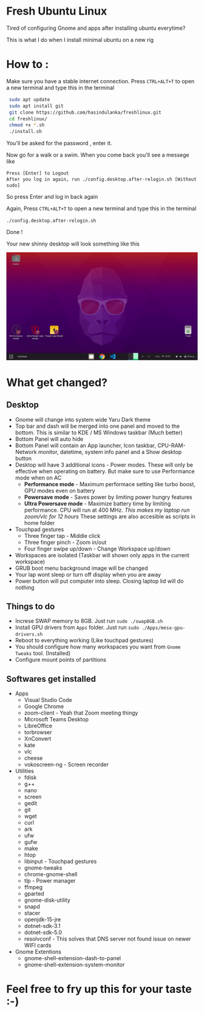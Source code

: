 
# Fresh Ubuntu Linux

Tired of configuring Gnome and apps after installing ubuntu everytime? 

This is what I do when I install minimal ubuntu on a new rig 


# How to : 

Make sure you have a stable internet connection. 
Press `CTRL+ALT+T` to open a new terminal and type this in the terminal 


```bash
 sudo apt update 
 sudo apt install git 
 git clone https://github.com/hasindulanka/freshlinux.git 
 cd freshlinux/ 
 chmod +x *.sh 
 ./install.sh 
``` 
 
You'll be asked for the password , enter it. 

Now go for a walk or a swim. When you come back you'll see a messege like 

```
Press [Enter] to Logout
After you log in again, run ./config.desktop.after-relogin.sh [Without sudo]
```

So press Enter and log in back again 

Again, Press `CTRL+ALT+T` to open a new terminal and type this in the terminal 

` ./config.desktop.after-relogin.sh ` 

Done ! 

Your new shinny desktop will look something like this

![New-Shinny-Desktop](fresh-desktop.png) 



# What get changed? 

## Desktop
* Gnome will change into system wide Yaru Dark theme 
* Top bar and dash will be merged into one panel and moved to the bottom. This is similar to KDE / MS Windows taskbar (Much better) 
* Bottom Panel will auto hide 
* Bottom Panel will contain an App launcher, Icon taskbar, CPU-RAM-Network monitor, datetime, system info panel and a Show desktop button 
* Desktop will have 3 additional icons - Power modes. These will only be effective when operating on battery. But make sure to use Performance mode when on AC 
    * **Performance mode** - Maximum performace setting like turbo boost, GPU modes even on battery 
    * **Powersave mode** - Saves power by limiting power hungry features 
    * **Ultra Powersave mode** - Maximize battery time by limiting performance. CPU will run at 400 MHz. *This makes my laptop run zoom/vlc for 12 hours* 
    These settings are also accesible as scripts in home folder 
* Touchpad gestures 
    * Three finger tap - Middle click
    * Three finger pinch - Zoom in/out
    * Four finger swipe up/down - Change Workspace up/down
* Workspaces are isolated (Taskbar will shown only apps in the current workspace)
* GRUB boot menu background image will be changed
* Your lap wont sleep or turn off display when you are away
* Power button will put computer into sleep. Closing laptop lid will do nothing 


## Things to do

* Increse SWAP memory to 8GB. Just run `sudo ./swap8GB.sh` 
* Install GPU drivers from `Apps` folder. Just run `sudo ./Apps/mesa-gpu-drivers.sh` 
* Reboot to everything working (Like touchpad gestures) 
* You should configure how many workspaces you want from `Gnome Tweaks` tool. (Installed) 
* Configure mount points of partitions 


## Softwares get installed 

* Apps
    * Visual Studio Code
    * Google Chrome 
    * zoom-client - Yeah that Zoom meeting thingy 
    * Microsoft Teams Desktop 
    * LibreOffice 
    * torbrowser 
    * XnConvert
    * kate
    * vlc
    * cheese
    * vokoscreen-ng - Screen recorder
* Utilities
    * fdisk
    * g++
    * nano
    * screen
    * gedit
    * git
    * wget
    * curl
    * ark
    * ufw
    * gufw
    * make
    * htop 
    * libinput - Touchpad gestures
    * gnome-tweaks
    * chrome-gnome-shell 
    * tlp - Power manager 
    * ffmpeg 
    * gparted 
    * gnome-disk-utility
    * snapd
    * stacer 
    * openjdk-15-jre
    * dotnet-sdk-3.1
    * dotnet-sdk-5.0
    * resolvconf - This solves that DNS server not found issue on newer WIFI cards
* Gnome Extentions 
    * gnome-shell-extension-dash-to-panel 
    * gnome-shell-extension-system-monitor 


# Feel free to fry up this for your taste :-) 
